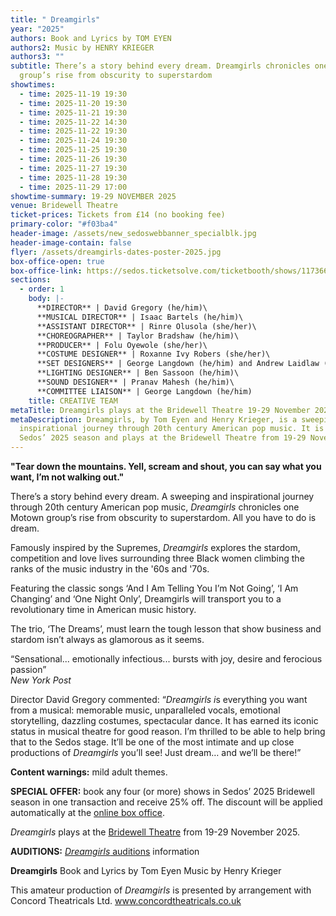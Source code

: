 ```yaml
---
title: " Dreamgirls"
year: "2025"
authors: Book and Lyrics by TOM EYEN
authors2: Music by HENRY KRIEGER
authors3: ""
subtitle: There’s a story behind every dream. Dreamgirls chronicles one Motown
  group’s rise from obscurity to superstardom
showtimes:
  - time: 2025-11-19 19:30
  - time: 2025-11-20 19:30
  - time: 2025-11-21 19:30
  - time: 2025-11-22 14:30
  - time: 2025-11-22 19:30
  - time: 2025-11-24 19:30
  - time: 2025-11-25 19:30
  - time: 2025-11-26 19:30
  - time: 2025-11-27 19:30
  - time: 2025-11-28 19:30
  - time: 2025-11-29 17:00
showtime-summary: 19-29 NOVEMBER 2025
venue: Bridewell Theatre
ticket-prices: Tickets from £14 (no booking fee)
primary-color: "#f03ba4"
header-image: /assets/new_sedoswebbanner_specialblk.jpg
header-image-contain: false
flyer: /assets/dreamgirls-dates-poster-2025.jpg
box-office-open: true
box-office-link: https://sedos.ticketsolve.com/ticketbooth/shows/1173660213/events/428695958
sections:
  - order: 1
    body: |-
      **DIRECTOR** | David Gregory (he/him)\
      **MUSICAL DIRECTOR** | Isaac Bartels (he/him)\
      **ASSISTANT DIRECTOR** | Rinre Olusola (she/her)\
      **CHOREOGRAPHER** | Taylor Bradshaw (he/him)\
      **PRODUCER** | Folu Oyewole (she/her)\
      **COSTUME DESIGNER** | Roxanne Ivy Robers (she/her)\
      **SET DESIGNERS** | George Langdown (he/him) and Andrew Laidlaw (he/him)\
      **LIGHTING DESIGNER** | Ben Sassoon (he/him)\
      **SOUND DESIGNER** | Pranav Mahesh (he/him)\
      **COMMITTEE LIAISON** | George Langdown (he/him)
    title: CREATIVE TEAM
metaTitle: Dreamgirls plays at the Bridewell Theatre 19-29 November 2025
metaDescription: Dreamgirls, by Tom Eyen and Henry Krieger, is a sweeping and
  inspirational journey through 20th century American pop music. It is part of
  Sedos’ 2025 season and plays at the Bridewell Theatre from 19-29 November 2025
---
```

**"Tear down the mountains. Yell, scream and shout, you can say what you want, I’m not walking out."**

There’s a story behind every dream. A sweeping and inspirational journey through 20th century American pop music, *Dreamgirls* chronicles one Motown group’s rise from obscurity to superstardom. All you have to do is dream.

Famously inspired by the Supremes, *Dreamgirls* explores the stardom, competition and love lives surrounding three Black women climbing the ranks of the music industry in the '60s and '70s. 

Featuring the classic songs ‘And I Am Telling You I’m Not Going’, ‘I Am Changing’ and ‘One Night Only’, Dreamgirls will transport you to a revolutionary time in American music history. 

The trio, ‘The Dreams’, must learn the tough lesson that show business and stardom isn’t always as glamorous as it seems.

“Sensational... emotionally infectious... bursts with joy, desire and ferocious passion”\
*New York Post*

Director David Gregory commented: “*Dreamgirls i*s everything you want from a musical: memorable music, unparalleled vocals, emotional storytelling, dazzling costumes, spectacular dance. It has earned its iconic status in musical theatre for good reason. I’m thrilled to be able to help bring that to the Sedos stage. It’ll be one of the most intimate and up close productions of *Dreamgirls* you’ll see! Just dream… and we’ll be there!”

**Content warnings:** mild adult themes.

**SPECIAL OFFER:** book any four (or more) shows in Sedos’ 2025 Bridewell season in one transaction and receive 25% off. The discount will be applied automatically at the [online box office](https://sedos.ticketsolve.com/ticketbooth/shows). 

*Dreamgirls* plays at the [Bridewell Theatre](https://www.sedos.co.uk/venues/bridewell) from 19-29 November 2025.

**AUDITIONS:** [*Dreamgirls* auditions](https://www.sedos.co.uk/events/dreamgirls-auditions) information

**Dreamgirls**
Book and Lyrics by Tom Eyen 
Music by Henry Krieger 

This amateur production of *Dreamgirls* is presented by arrangement with Concord Theatricals Ltd. [www.concordtheatricals.co.uk ](http://www.concordtheatricals.co.uk)
